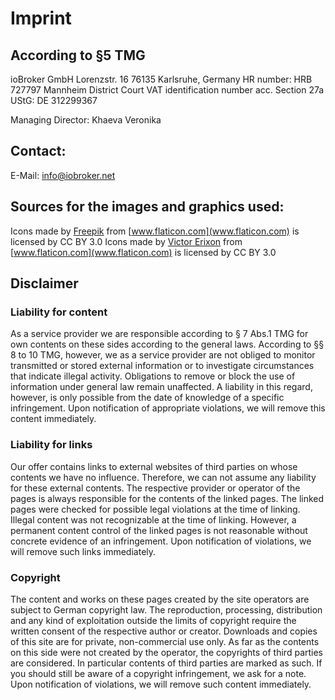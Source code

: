 # Imprint

## According to §5 TMG
ioBroker GmbH
Lorenzstr. 16
76135 Karlsruhe, Germany
HR number: HRB 727797
Mannheim District Court
VAT identification number acc. Section 27a UStG: DE 312299367

Managing Director: Khaeva Veronika

Contact:
---
E-Mail: info@iobroker.net

## Sources for the images and graphics used:
Icons made by [Freepik](http://www.freepik.com/) from [www.flaticon.com](www.flaticon.com) is licensed by CC BY 3.0
Icons made by [Victor Erixon](http://www.flaticon.com/authors/victor-erixon) from [www.flaticon.com](www.flaticon.com) is licensed by CC BY 3.0

## Disclaimer
### Liability for content
As a service provider we are responsible according to § 7 Abs.1 TMG for own contents on these sides according to the general laws. According to §§ 8 to 10 TMG, however, we as a service provider are not obliged to monitor transmitted or stored external information or to investigate circumstances that indicate illegal activity. Obligations to remove or block the use of information under general law remain unaffected. A liability in this regard, however, is only possible from the date of knowledge of a specific infringement. Upon notification of appropriate violations, we will remove this content immediately.

### Liability for links
Our offer contains links to external websites of third parties on whose contents we have no influence. Therefore, we can not assume any liability for these external contents. The respective provider or operator of the pages is always responsible for the contents of the linked pages. The linked pages were checked for possible legal violations at the time of linking. Illegal content was not recognizable at the time of linking. However, a permanent content control of the linked pages is not reasonable without concrete evidence of an infringement. Upon notification of violations, we will remove such links immediately.

### Copyright
The content and works on these pages created by the site operators are subject to German copyright law. The reproduction, processing, distribution and any kind of exploitation outside the limits of copyright require the written consent of the respective author or creator. Downloads and copies of this site are for private, non-commercial use only. As far as the contents on this side were not created by the operator, the copyrights of third parties are considered. In particular contents of third parties are marked as such. If you should still be aware of a copyright infringement, we ask for a note. Upon notification of violations, we will remove such content immediately.